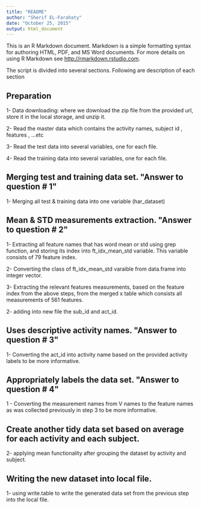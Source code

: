 ```yaml
---
title: "README"
author: "Sherif EL-Farahaty"
date: "October 25, 2015"
output: html_document
---
```


This is an R Markdown document. Markdown is a simple formatting syntax for authoring HTML, PDF, and MS Word documents. For more details on using R Markdown see <http://rmarkdown.rstudio.com>.

The script is divided into several sections. Following are description of each section

## Preparation
1- Data downloading: where we download the zip file from the provided url, store it in the local storage, and unzip it.

2- Read the master data which contains the activity names, subject id , features , ...etc

3- Read the test data into several variables, one for each file.

4- Read the training data into several variables, one for each file.

## Merging test and training data set. "Answer to question # 1"


1- Merging all test & training data into one variable (har_dataset)

## Mean & STD measurements extraction. "Answer to question # 2"

1- Extracting all feature names that has word mean or std using grep function, and storing its index into ft_idx_mean_std variable. This variable consists of 79 feature index.

2- Converting the class of ft_idx_mean_std varaible from data.frame into integer vector.

3- Extracting  the relevant features measurements, based on the feature index from the above steps, from the merged x table which consists all measurements of 561 features.

2- adding into new file the sub_id and act_id.

## Uses descriptive activity names. "Answer to question # 3"

1- Converting the act_id into activity name based on the provided activity labels to be more informative.

## Appropriately labels the data set. "Answer to question # 4"

1 - Converting the measurement names from V names to the feature names as was collected previously in step 3 to be more informative.

## Create another tidy data set based on average for each activity and each subject.

2- applying mean functionality after grouping the dataset by activity and subject.

## Writing the new dataset into local file.

1- using write.table to write the generated data set from the previous step into the local file.









